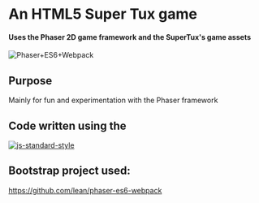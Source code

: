 # An HTML5 Super Tux game
#### Uses the Phaser 2D game framework and the SuperTux's game assets

![Phaser+ES6+Webpack](https://raw.githubusercontent.com/lean/phaser-es6-webpack/master/assets/images/phaser-es6-webpack.jpg)



## Purpose
Mainly for fun and experimentation with the Phaser framework


## Code written using the

[![js-standard-style](https://cdn.rawgit.com/feross/standard/master/badge.svg)](https://github.com/feross/standard)

## Bootstrap project used:
https://github.com/lean/phaser-es6-webpack
